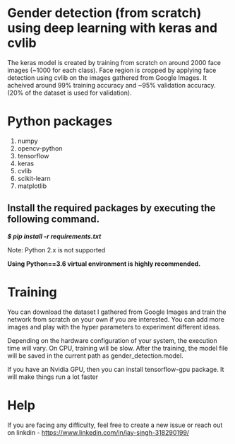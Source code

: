 # Gender detection (from scratch) using deep learning with keras and cvlib
The keras model is created by training from scratch on around 2000 face images (~1000 for each class). Face region is cropped by applying face detection using cvlib on the images gathered from Google Images. It acheived around 99% training accuracy and ~95% validation accuracy. (20% of the dataset is used for validation).

# Python packages
1. numpy
2. opencv-python
3. tensorflow
4. keras
5. cvlib
6. scikit-learn
7. matplotlib
## Install the required packages by executing the following command.

***$ pip install -r requirements.txt***

Note: Python 2.x is not supported

**Using Python==3.6 virtual environment is highly recommended.**

# Training 
You can download the dataset I gathered from Google Images and train the network from scratch on your own if you are interested. You can add more images and play with the hyper parameters to experiment different ideas.

Depending on the hardware configuration of your system, the execution time will vary. On CPU, training will be slow. After the training, the model file will be saved in the current path as gender_detection.model.

If you have an Nvidia GPU, then you can install tensorflow-gpu package. It will make things run a lot faster
# Help
If you are facing any difficulty, feel free to create a new issue or reach out on linkdin - https://www.linkedin.com/in/jay-singh-318290199/
